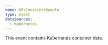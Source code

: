 ```yaml
---
name: K8sContainerSample
type: event
dataSources:
  - Kubernetes
---
```


This event contains Kubernetes container data.